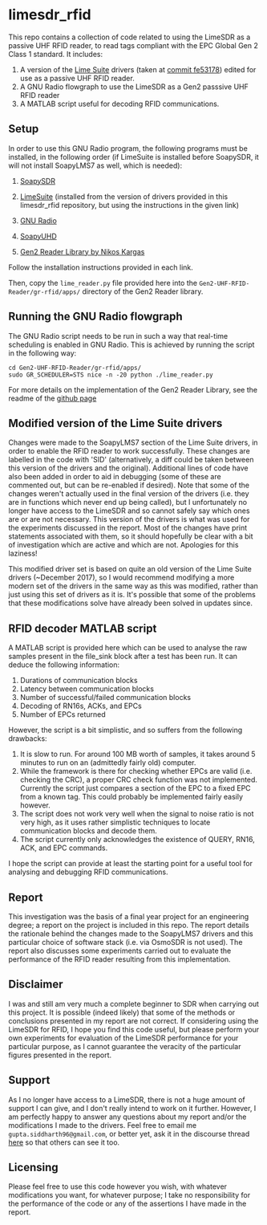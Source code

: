 # limesdr_rfid

This repo contains a collection of code related to using the LimeSDR as a passive UHF RFID reader, to read tags compliant with the EPC Global Gen 2 Class 1 standard. It includes:

1. A version of the [Lime Suite](https://github.com/myriadrf/LimeSuite) drivers (taken at [commit fe53178](https://github.com/myriadrf/LimeSuite/tree/fe53178a3c74ce983ca8314c582c0547f723ec20)) edited for use as a passive UHF RFID reader.
2. A GNU Radio flowgraph to use the LimeSDR as a Gen2 passsive UHF RFID reader
3. A MATLAB script useful for decoding RFID communications.



## Setup

In order to use this GNU Radio program, the following programs must be installed, in the following order (if LimeSuite is installed before SoapySDR, it will not install SoapyLMS7 as well, which is needed):

1. [SoapySDR](https://github.com/pothosware/SoapySDR/wiki/BuildGuide)

2. [LimeSuite](https://github.com/myriadrf/LimeSuite) (installed from the version of drivers provided in this limesdr_rfid repository,  but using the instructions in the given link)

3. [GNU Radio](https://www.gnuradio.org/)

4. [SoapyUHD](https://github.com/pothosware/SoapyUHD)

5. [Gen2 Reader Library by Nikos Kargas](https://github.com/nkargas/Gen2-UHF-RFID-Reader/)

Follow the installation instructions provided in each link.

Then, copy the ```lime_reader.py``` file provided here into the ```Gen2-UHF-RFID-Reader/gr-rfid/apps/``` directory of the Gen2 Reader library.

## Running the GNU Radio flowgraph

The GNU Radio script needs to be run in such a way that real-time scheduling is enabled in GNU Radio. This is achieved by running the script in the following way:
```
cd Gen2-UHF-RFID-Reader/gr-rfid/apps/
sudo GR_SCHEDULER=STS nice -n -20 python ./lime_reader.py
```

For more details on the implementation of the Gen2 Reader Library, see the readme of the [github page](https://github.com/nkargas/Gen2-UHF-RFID-Reader/)

## Modified version of the Lime Suite drivers

Changes were made to the SoapyLMS7 section of the Lime Suite drivers, in order to enable the RFID reader to work successfully. These changes are labelled in the code with 'SID' (alternatively, a diff could be taken between this version of the drivers and the original). Additional lines of code have also been added in order to aid in debugging (some of these are commented out, but can be re-enabled if desired). Note that some of the changes weren't actually used in the final version of the drivers (i.e. they are in functions which never end up being called), but I unfortunately no longer have access to the LimeSDR and so cannot safely say which ones are or are not necessary. This version of the drivers is what was used for the experiments discussed in the report. Most of the changes have print statements associated with them, so it should hopefully be clear with a bit of investigation which are active and which are not. Apologies for this laziness!

This modified driver set is based on quite an old version of the Lime Suite drivers (~December 2017), so I would recommend modifying a more modern set of the drivers in the same way as this was modified, rather than just using this set of drivers as it is. It's possible that some of the problems that these modifications solve have already been solved in updates since.

## RFID decoder MATLAB script

A MATLAB script is provided here which can be used to analyse the raw samples present in the file_sink block after a test has been run. It can deduce the following information:

1. Durations of communication blocks
2. Latency between communication blocks
3. Number of successful/failed communication blocks
4. Decoding of RN16s, ACKs, and EPCs
5. Number of EPCs returned

However, the script is a bit simplistic, and so suffers from the following drawbacks:

1. It is slow to run. For around 100 MB worth of samples, it takes around 5 minutes to run on an (admittedly fairly old) computer.
2. While the framework is there for checking whether EPCs are valid (i.e. checking the CRC), a proper CRC check function was not implemented. Currently the script just compares a section of the EPC to a fixed EPC from a known tag. This could probably be implemented fairly easily however.
3. The script does not work very well when the signal to noise ratio is not very high, as it uses rather simplistic techniques to locate communication blocks and decode them.
4. The script currently only acknowledges the existence of QUERY, RN16, ACK, and EPC commands.

I hope the script can provide at least the starting point for a useful tool for analysing and debugging RFID communications.

## Report

This investigation was the basis of a final year project for an engineering degree; a report on the project is included in this repo. The report details the rationale behind the changes made to the SoapyLMS7 drivers and this particular choice of software stack (i.e. via OsmoSDR is not used). The report also discusses some experiments carried out to evaluate the performance of the RFID reader resulting from this implementation.

## Disclaimer

I was and still am very much a complete beginner to SDR when carrying out this project. It is possible (indeed likely) that some of the methods or conclusions presented in my report are not correct. If considering using the LimeSDR for RFID, I hope you find this code useful, but please perform your own experiments for evaluation of the LimeSDR performance for your particular purpose, as I cannot guarantee the veracity of the particular figures presented in the report.

## Support

As I no longer have access to a LimeSDR, there is not a huge amount of support I can give, and I don't really intend to work on it further. However, I am perfectly happy to answer any questions about my report and/or the modifications I made to the drivers. Feel free to email me ```gupta.siddharth96@gmail.com```, or better yet, ask it in the discourse thread [here](https://discourse.myriadrf.org/t/working-passive-uhf-rfid-reader-using-the-limesdr/2949?u=dassidg) so that others can see it too.

## Licensing

Please feel free to use this code however you wish, with whatever modifications you want, for whatever purpose; I take no responsibility for the performance of the code or any of the assertions I have made in the report.
